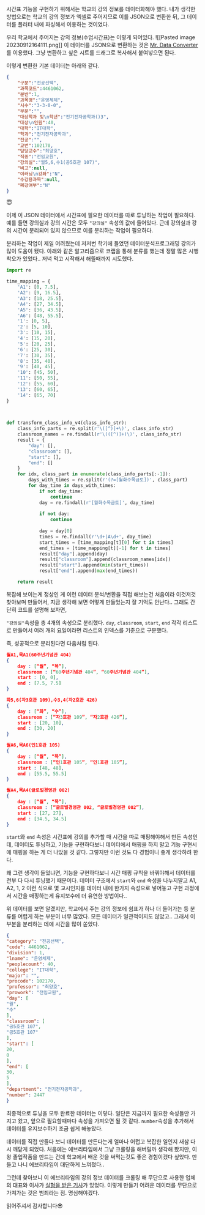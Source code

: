 시간표 기능을 구현하기 위해서는 학교의 강의 정보를 데이터화해야 했다.
내가 생각한 방법으로는 학교의 강의 정보가 엑셀로 주어지므로 이를 JSON으로 변환한 뒤, 
그 데이터를 플러터 내에 파싱해서 이용하는 것이었다.

우리 학교에서 주어지는 강의 정보(수업시간표)는 이렇게 되어있다.
![[Pasted image 20230912164111.png]]
이 데이터를 JSON으로 변환하는 것은 [Mr. Data Converter](https://shancarter.github.io/mr-data-converter/)를 이용했다.
그냥 변환하고 싶은 시트를 드래그로 복사해서 붙여넣으면 된다.

이렇게 변환한 기본 데이터는 아래와 같다.
```json
{
	"구분":"전공선택",
	"과목코드":4461062,
	"분반":1,
	"과목명":"운영체제",
	"시수":"3-3-0-0",
	"부문":"",
	"대상학과 및\n학년":"전기전자공학과()3",
	"대상\n인원":40,
	"대학":"IT대학",
	"학과":"전기전자공학과",
	"전공":"",
	"교번":102170,
	"담당교수":"최양호",
	"직종":"전임교원",
	"강의실":"월5,6,수1(공5호관 107)",
	"비고":null,
	"이러닝\n강좌":"N",
	"수강용과목":null,
	"폐강여부":"N"
}
```

😇

이제 이 JSON 데이터에서 시간표에 필요한 데이터를 따로 튜닝하는 작업이 필요하다.
예를 들면 강의실과 강의 시간은 모두 `"강의실"` 속성의 값에 들어있다.
근데 강의실과 강의 시간이 분리되어 있지 않으므로 이를 분리하는 작업이 필요하다.

분리하는 작업이 제일 어려웠는데 저저번 학기에 들었던 데이터분석프로그래밍 강의가 많이 도움이 됐다.
아래와 같은 알고리즘으로 코랩을 통해 분류를 했는데 정말 많은 시행착오가 있었다..
저녁 먹고 시작해서 해뜰때까지 시도했다.

```python
import re

time_mapping = {
    'A1': [0, 7.5],
    'A2': [9, 16.5],
    'A3': [18, 25.5],
    'A4': [27, 34.5],
    'A5': [36, 43.5],
    'A6': [48, 55.5],
    '1': [0, 5],
    '2': [5, 10],
    '3': [10, 15],
    '4': [15, 20],
    '5': [20, 25],
    '6': [25, 30],
    '7': [30, 35],
    '8': [35, 40],
    '9': [40, 45],
    '10': [45, 50],
    '11': [50, 55],
    '12': [55, 60],
    '13': [60, 65],
    '14': [65, 70]
}

  

def transform_class_info_v4(class_info_str):
    class_info_parts = re.split(r'\([^)]+\)', class_info_str)
    classroom_names = re.findall(r'\(([^)]+)\)', class_info_str)
    result = {
        "day": [],
        "classroom": [],
        "start": [],
        "end": []
    }
    for idx, class_part in enumerate(class_info_parts[:-1]):
        days_with_times = re.split(r'(?=[월화수목금토])', class_part)
        for day_time in days_with_times:
            if not day_time:
                continue
            day = re.findall(r'[월화수목금토]', day_time)
            
            if not day:
                continue
                
            day = day[0]
            times = re.findall(r'\d+|A\d+', day_time)
            start_times = [time_mapping[t][0] for t in times]
            end_times = [time_mapping[t][-1] for t in times]
            result["day"].append(day)
            result["classroom"].append(classroom_names[idx])
            result["start"].append(min(start_times))
            result["end"].append(max(end_times))

    return result
```

복잡해 보이는게 정상인 게 이런 데이터 분석/변환을 직접 해보는건 처음이라 이것저것 찾아보며 만들어서,
지금 생각해 보면 어떻게 만들었는지 잘 기억도 안난다.. 그래도 간단히 코드를 설명해 보자면,

`"강의실"`속성을 총 4개의 속성으로 분리했다.
`day`, `classroom`, `start`, `end`
각각 리스트로 만들어서 여러 개의 요일이라면 리스트의 인덱스를 기준으로 구분했다.

즉, 성공적으로 분리된다면 다음처럼 된다.
```json
월A1,목A1(60주년기념관 404)
{ 
	day : [“월”, “목”], 
	classroom : [“60주년기념관 404”, “60주년기념관 404”], 
	start : [0, 0], 
	end : [7.5, 7.5] 
}

화5,6(자3호관 109),수3,4(자2호관 426)
{ 
	day : [“화”, “수”], 
	classroom : [“자3호관 109”, “자2호관 426”], 
	start : [20, 10], 
	end : [30, 20] 
}

월A6,목A6(인1호관 105)
{ 
	day : [“월”, “목”], 
	classroom : [“인1호관 105”, “인1호관 105”], 
	start : [48, 48], 
	end : [55.5, 55.5] 
}

월A4,목A4(글로벌경영관 002)
{ 
	day : [“월”, “목”], 
	classroom : [“글로벌경영관 002, “글로벌경영관 002”], 
	start : [27, 27], 
	end : [34.5, 34.5] 
}
```

`start`와 `end` 속성은 시간표에 강의를 추가할 때 시간을 따로 매핑해야해서 만든 속성인데,
데이터도 튜닝하고, 기능을 구현하다보니 데이터에서 매핑을 하지 말고 기능 구현시에 매핑을 하는 게 더 나았을 것 같다. 그렇지만 이런 것도 다 경험이니 좋게 생각하려 한다.

왜 그런 생각이 들었냐면, 기능을 구현하다보니 시간 매핑 규칙을 바꿔야해서 데이터를 전부 다 다시 튜닝했기 때문이다. 데이터 구조에서 `start`와 `end` 속성을 나누지말고 A1, A2, 1, 2 이런 식으로 몇 교시인지를 데이터 내에 한가지 속성으로 넣어놓고 구현 과정에서 시간을 매핑하는게 유지보수에 더 유연한 방법이다..

위 데이터를 보면 알겠지만, 학교에서 주는 강의 정보에 쉼표가 하나 더 들어가는 등 분류를 어렵게 하는 부분이 너무 많았다. 모든 데이터가 일관적이지도 않았고.. 그래서 이 부분을 분리하는 데에 시간을 많이 쏟았다.

```json
{
"category": "전공선택",
"code": 4461062,
"division": 1,
"lname": "운영체제",
"peoplecount": 40,
"college": "IT대학",
"major": "",
"procode": 102170,
"professor": "최양호",
"prowork": "전임교원",
"day": [
"월",
"수"
],
"classroom": [
"공5호관 107",
"공5호관 107"
],
"start": [
20,
0
],
"end": [
30,
5
],
"department": "전기전자공학과",
"number": 2447
}
```

최종적으로 튜닝을 모두 완료한 데이터는 이렇다.
일단은 지금까지 필요한 속성들만 가지고 왔고, 앞으로 필요할때마다 속성을 가져오면 될 것 같다.
`number`속성을 추가해서 데이터를 유지보수하기 조금 쉽게 해놓았다.

데이터를 직접 만들다 보니 데이터를 만든다는게 얼마나 어렵고 복잡한 일인지 새삼 다시 깨닫게 되었다.
처음에는 에브리타임에서 그냥 크롤링을 해버릴까 생각해 봤지만, 이왕 졸업작품을 만드는 건데 학교에서 배운 것을 써먹는것도 좋은 경험이겠다 싶었다. 만들고 나니 에브리타임이 대단하게 느껴졌다..

그런데 찾아보니 이 에브리타임의 강의 정보 데이터를 크롤링 해 무단으로 사용한 업체의 대표와 이사가 [실형을 받은 기사](https://www.news1.kr/articles/?4846361)가 있었다. 이렇게 만들기 어려운 데이터를 무단으로 가져가는 것은 범죄라는 점. 명심해야겠다.

읽어주셔서 감사합니다😎
